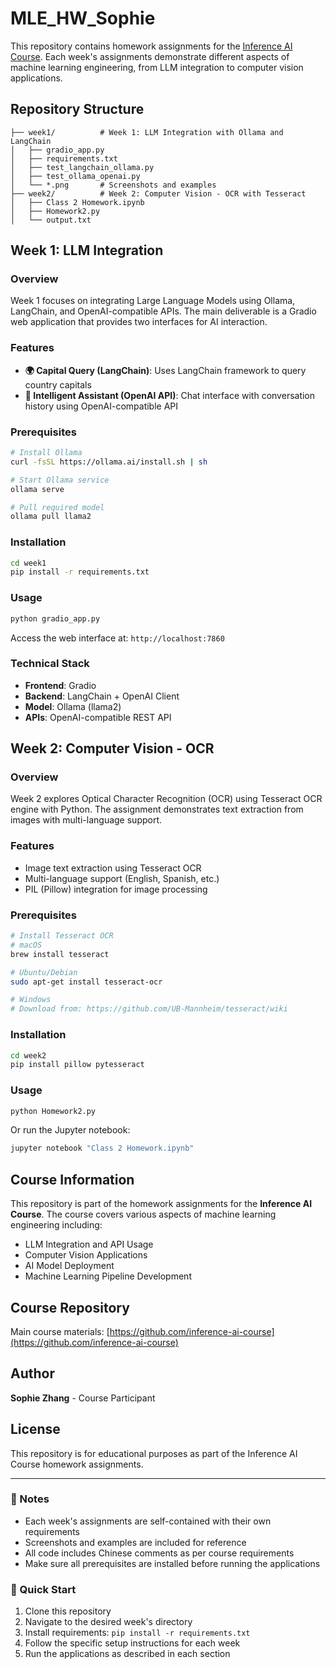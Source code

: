 # MLE_HW_Sophie

This repository contains homework assignments for the [Inference AI Course](https://github.com/inference-ai-course). Each week's assignments demonstrate different aspects of machine learning engineering, from LLM integration to computer vision applications.

## Repository Structure

```
├── week1/          # Week 1: LLM Integration with Ollama and LangChain
│   ├── gradio_app.py
│   ├── requirements.txt
│   ├── test_langchain_ollama.py
│   ├── test_ollama_openai.py
│   └── *.png       # Screenshots and examples
├── week2/          # Week 2: Computer Vision - OCR with Tesseract
│   ├── Class 2 Homework.ipynb
│   ├── Homework2.py
│   └── output.txt
```

## Week 1: LLM Integration

### Overview
Week 1 focuses on integrating Large Language Models using Ollama, LangChain, and OpenAI-compatible APIs. The main deliverable is a Gradio web application that provides two interfaces for AI interaction.

### Features
- **🌍 Capital Query (LangChain)**: Uses LangChain framework to query country capitals
- **💬 Intelligent Assistant (OpenAI API)**: Chat interface with conversation history using OpenAI-compatible API

### Prerequisites
```bash
# Install Ollama
curl -fsSL https://ollama.ai/install.sh | sh

# Start Ollama service
ollama serve

# Pull required model
ollama pull llama2
```

### Installation
```bash
cd week1
pip install -r requirements.txt
```

### Usage
```bash
python gradio_app.py
```

Access the web interface at: `http://localhost:7860`

### Technical Stack
- **Frontend**: Gradio
- **Backend**: LangChain + OpenAI Client
- **Model**: Ollama (llama2)
- **APIs**: OpenAI-compatible REST API

## Week 2: Computer Vision - OCR

### Overview
Week 2 explores Optical Character Recognition (OCR) using Tesseract OCR engine with Python. The assignment demonstrates text extraction from images with multi-language support.

### Features
- Image text extraction using Tesseract OCR
- Multi-language support (English, Spanish, etc.)
- PIL (Pillow) integration for image processing

### Prerequisites
```bash
# Install Tesseract OCR
# macOS
brew install tesseract

# Ubuntu/Debian
sudo apt-get install tesseract-ocr

# Windows
# Download from: https://github.com/UB-Mannheim/tesseract/wiki
```

### Installation
```bash
cd week2
pip install pillow pytesseract
```

### Usage
```bash
python Homework2.py
```

Or run the Jupyter notebook:
```bash
jupyter notebook "Class 2 Homework.ipynb"
```

## Course Information

This repository is part of the homework assignments for the **Inference AI Course**. The course covers various aspects of machine learning engineering including:

- LLM Integration and API Usage
- Computer Vision Applications
- AI Model Deployment
- Machine Learning Pipeline Development

## Course Repository
Main course materials: [https://github.com/inference-ai-course](https://github.com/inference-ai-course)

## Author
**Sophie Zhang** - Course Participant

## License
This repository is for educational purposes as part of the Inference AI Course homework assignments.

---

### 📝 Notes
- Each week's assignments are self-contained with their own requirements
- Screenshots and examples are included for reference
- All code includes Chinese comments as per course requirements
- Make sure all prerequisites are installed before running the applications

### 🚀 Quick Start
1. Clone this repository
2. Navigate to the desired week's directory
3. Install requirements: `pip install -r requirements.txt`
4. Follow the specific setup instructions for each week
5. Run the applications as described in each section
